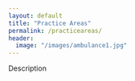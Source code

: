 ```yaml
---
layout: default
title: "Practice Areas"
permalink: /practiceareas/
header:
  image: "/images/ambulance1.jpg"
---
```


Description